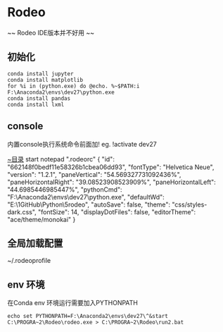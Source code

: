 # Rodeo
~~ Rodeo IDE版本并不好用 ~~

初始化
----
```
conda install jupyter
conda install matplotlib
for %i in (python.exe) do @echo. %~$PATH:i
F:\Anaconda2\envs\dev27\python.exe
conda install pandas
conda install lxml
```

console
----
内置console执行系统命令前面加!
    eg. !activate dev27

[~目录](C:\Users\Administrator)
start notepad ".rodeorc"
{
  "id": "662148f0bedf11e58326b1cbea06dd93",
  "fontType": "Helvetica Neue",
  "version": "1.2.1",
  "paneVertical": "54.569327731092436%",
  "paneHorizontalRight": "39.08523908523909%",
  "paneHorizontalLeft": "44.6985446985447%",
  "pythonCmd": "F:\\Anaconda2\\envs\\dev27\\python.exe",
  "defaultWd": "E:\\1GitHub\\Python\\5rodeo",
  "autoSave": false,
  "theme": "css/styles-dark.css",
  "fontSize": 14,
  "displayDotFiles": false,
  "editorTheme": "ace/theme/monokai"
}

全局加载配置
---
~/.rodeoprofile 

env 环境
---
在Conda env 环境运行需要加入PYTHONPATH
```
echo set PYTHONPATH=F:\Anaconda2\envs\dev27\^&start C:\PROGRA~2\Rodeo\rodeo.exe > C:\PROGRA~2\Rodeo\run2.bat
```